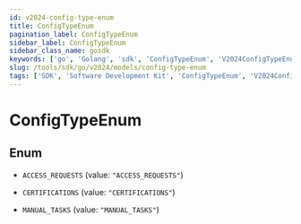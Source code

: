 ```yaml
---
id: v2024-config-type-enum
title: ConfigTypeEnum
pagination_label: ConfigTypeEnum
sidebar_label: ConfigTypeEnum
sidebar_class_name: gosdk
keywords: ['go', 'Golang', 'sdk', 'ConfigTypeEnum', 'V2024ConfigTypeEnum'] 
slug: /tools/sdk/go/v2024/models/config-type-enum
tags: ['SDK', 'Software Development Kit', 'ConfigTypeEnum', 'V2024ConfigTypeEnum']
---
```


# ConfigTypeEnum

## Enum


* `ACCESS_REQUESTS` (value: `"ACCESS_REQUESTS"`)

* `CERTIFICATIONS` (value: `"CERTIFICATIONS"`)

* `MANUAL_TASKS` (value: `"MANUAL_TASKS"`)


